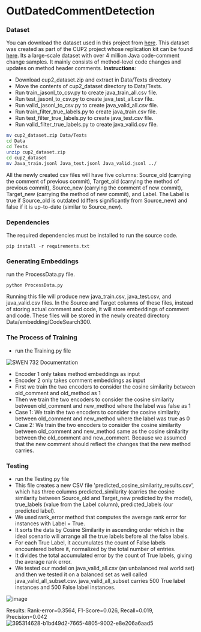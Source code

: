 # OutDatedCommentDetection

### Dataset
You can download the dataset used in this project from [here](https://drive.google.com/drive/folders/1FKhZTQzkj-QpTdPE9f_L9Gn_pFP_EdBi). This dataset was created as part of the CUP2 project whose replication kit can be found [here](https://github.com/Tbabm/CUP2). Its a large-scale dataset with over 4 million Java code-comment change samples. It mainly consists of method-level code changes and updates on method header comments. 
**Instructions**:
- Download cup2_dataset.zip and extract in Data/Texts directory  
- Move the contents of cup2_dataset directory to Data/Texts. 
- Run train_jasonl_to_csv.py to create java_train_all.csv file.  
- Run test_jasonl_to_csv.py to create java_test_all.csv file.
- Run valid_jasonl_to_csv.py to create java_valid_all.csv file.
- Run train_filter_true_labels.py to create java_train.csv file.
- Run test_filter_true_labels.py to create java_test.csv file.
- Run valid_filter_true_labels.py to create java_valid.csv file.
```bash
mv cup2_dataset.zip Data/Texts
cd Data
cd Texts
unzip cup2_dataset.zip
cd cup2_dataset
mv Java_train.jsonl Java_test.jsonl Java_valid.jsonl ../
```
All the newly created csv files will have five columns: Source_old (carrying the comment of previous commit), Target_old (carrying the method of previous commit), Source_new (carrying the comment of new commit), Target_new (carrying the method of new commit), and Label. The Label is true if Source_old is outdated (differs significantly from Source_new) and false if it is up-to-date (similar to Source_new).

### Dependencies
The required dependencies must be installed to run the source code.
```
pip install -r requirements.txt
```
### Generating Embeddings
run the ProcessData.py file.
```
python ProcessData.py
```
Running this file will produce new java_train.csv, java_test.csv, and java_valid.csv files. In the Source and Target columns of these files, instead of storing actual comment and code, it will store embeddings of comment and code. These files will be stored in the newly created directory Data/embedding/CodeSearch300.      

### The Process of Training

- run the Training.py file

![SWEN 732 Documentation](https://github.com/user-attachments/assets/cb3392d4-b455-4892-97ba-41dc01474acd)

- Encoder 1 only takes method embeddings as input
- Encoder 2 only takes comment embeddings as input
- First we train the two encoders to consider the cosine similarity between old_comment and old_method as 1
- Then we train the two encoders to consider the cosine similarity between old_comment and new_method where the label was false as 1
- Case 1: We train the two encoders to consider the cosine similarity between old_comment and new_method where the label was true as 0
- Case 2: We train the two encoders to consider the cosine similarity between old_comment and new_method same as the cosine similarity between the old_comment and new_comment. Because we assumed that the new comment should reflect the changes that the new method carries.

### Testing
- run the Testing.py file
- This file creates a new CSV file 'predicted_cosine_similarity_results.csv', which has three columns predicted_similarity (carries the cosine similarity between Source_old and Target_new predicted by the model), true_labels (value from the Label column), predicted_labels (our predicted label). 
- We used rank_error method that computes the average rank error for instances with Label = True.
- It sorts the data by Cosine Similarity in ascending order which in the ideal scenario will arrange all the true labels before all the false labels.
- For each True Label, it accumulates the count of False labels encountered before it, normalized by the total number of entries.
- It divides the total accumulated error by the count of True labels, giving the average rank error.
- We tested our model on java_valid_all.csv (an unbalanced real world set) and then we tested it on a balanced set as well called java_valid_all_subset.csv. java_valid_all_subset carries 500 True label instances and 500 False label instances.
  
![image](https://github.com/user-attachments/assets/52245b09-8f3f-4ba9-9b9c-0be8058408d8)

Results: Rank-error=0.3564, F1-Score=0.026, Recall=0.019, Precision=0.042
![395314628-b1bd49d2-7665-4805-9002-e8e206a6aad5](https://github.com/user-attachments/assets/e9cbf8c8-5568-4ce0-a304-c7eea248e3b3)





